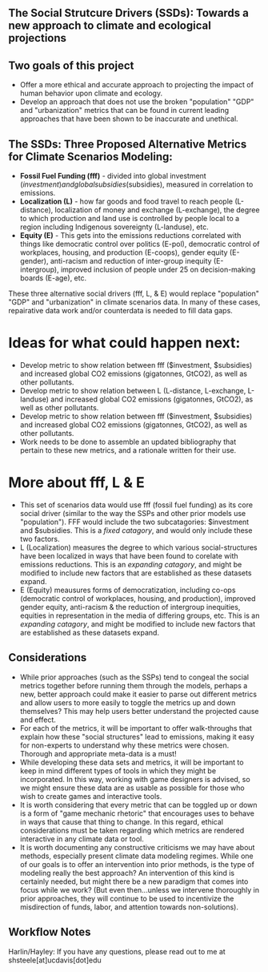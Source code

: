 ## **The Social Strutcure Drivers (SSDs): Towards a new approach to climate and ecological projections**

## Two goals of this project
- Offer a more ethical and accurate approach to projecting the impact of human behavior upon climate and ecology. 
- Develop an approach that does not use the broken "population" "GDP" and "urbanization" metrics that can be found in current leading approaches that have been shown to be inaccurate and unethical.

## The SSDs: Three Proposed Alternative Metrics for Climate Scenarios Modeling:
- **Fossil Fuel Funding (fff)** - divided into global investment ($investment) and global subsidies ($subsidies), measured in correlation to emissions.
- **Localization (L)** - how far goods and food travel to reach people (L-distance), localization of money and exchange (L-exchange), the degree to which production and land use is controlled by people local to a region including Indigenous sovereignty (L-landuse), etc. 
- **Equity (E)** - This gets into the emissions reductions correlated with things like democratic control over politics (E-pol), democratic control of workplaces, housing, and production (E-coops), gender equity (E-gender), anti-racism and reduction of inter-group inequity (E-intergroup), improved inclusion of people under 25 on decision-making boards (E-age), etc.

These three alternative social drivers (fff, L, & E) would replace "population" "GDP" and "urbanization" in climate scenarios data. 
In many of these cases, repairative data work and/or counterdata is needed to fill data gaps.

# Ideas for what could happen next:
- Develop metric to show relation between fff ($investment, $subsidies) and increased global CO2 emissions (gigatonnes, GtCO2), as well as other pollutants.
- Develop metric to show relation between L (L-distance, L-exchange, L-landuse) and increased global CO2 emissions (gigatonnes, GtCO2),  as well as other pollutants.
- Develop metric to show relation between fff ($investment, $subsidies) and increased global CO2 emissions (gigatonnes, GtCO2), as well as other pollutants.
- Work needs to be done to assemble an updated bibliography that pertain to these new metrics, and a rationale written for their use.

# More about fff, L & E
-  This set of scenarios data would use fff (fossil fuel funding) as its core social driver (similar to the way the SSPs and other prior models use "population"). FFF would include the two subcatagories: $investment and $subsidies. This is a _fixed catagory_, and would only include these two factors. 
-  L (Localization) measures the degree to which various social-structures have been localized in ways that have been found to corelate with emissions reductions. This is an _expanding catagory_, and might be modified to include new factors that are established as these datasets expand. 
-   E (Equity) meausures forms of democratization, including co-ops (democratic control of workplaces, housing, and production), improved gender equity, anti-racism & the reduction of intergroup inequities, equities in representation in the media of differing groups, etc. This is an _expanding catagory_, and might be modified to include new factors that are established as these datasets expand. 

## Considerations
- While prior approaches (such as the SSPs) tend to congeal the social metrics together before running them through the models, perhaps a new, better approach could make it easier to parse out different metrics and allow users to more easily to toggle the metrics up and down themselves? This may help users better understand the projected cause and effect.
- For each of the metrics, it will be important to offer walk-throughs that explain how these "social structures" lead to emissions, making it easy for non-experts to understand why these metrics were chosen. Thorough and appropriate meta-data is a must!
- While developing these data sets and metrics, it will be important to keep in mind different types of tools in which they might be incorporated. In this way, working with game designers is advised, so we might ensure these data are as usable as possible for those who wish to create games and interactive tools.
- It is worth considering that every metric that can be toggled up or down is a form of "game mechanic rhetoric" that encourages uses to behave in ways that cause that thing to change. In this regard, ethical considerations must be taken regarding which metrics are rendered interactive in any climate data or tool.
- It is worth documenting any constructive criticisms we may have about methods, especially present climate data modeling regimes. While one of our goals is to offer an intervention into prior methods, is the type of modeling really the best approach? An intervention of this kind is certainly needed, but might there be a new paradigm that comes into focus while we work? (But even then...unless we intervene thoroughly in prior approaches, they will continue to be used to incentivize the misdirection of funds, labor, and attention towards non-solutions).
   
## Workflow Notes

Harlin/Hayley: If you have any questions, please read out to me at shsteele[at]ucdavis[dot]edu
